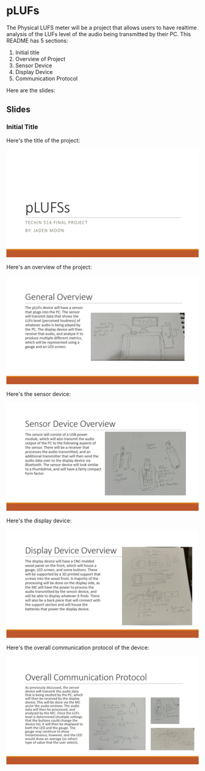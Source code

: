 # pLUFs

The Physical LUFS meter will be a project that allows users to have realtime analysis of the LUFs level of the audio being transmitted by their PC. This README has 5 sections:

1. Initial title
2. Overview of Project
3. Sensor Device
4. Display Device
5. Communication Protocol

Here are the slides:

## Slides

### Initial Title

Here's the title of the project: 

![Slide 1](assets/intialPPT/Slide1.jpg)

Here's an overview of the project:

![Slide 2](assets/intialPPT/Slide2.jpg)

Here's the sensor device:

![Slide 3](assets/intialPPT/Slide3.jpg)

Here's the display device:

![Slide 4](assets/intialPPT/Slide4.jpg)

Here's the overall communication protocol of the device:

![Slide 5](assets/intialPPT/Slide5.jpg)
